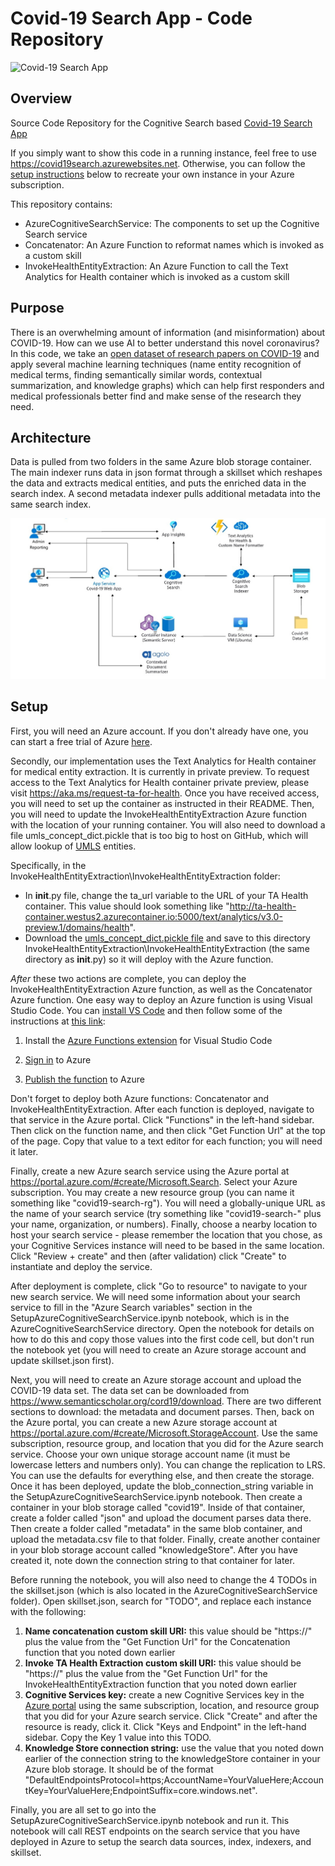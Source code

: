 # Covid-19 Search App - Code Repository

![Covid-19 Search App](https://github.com/liamca/covid19search/raw/master/web-app/covid-search-app.png)

## Overview

Source Code Repository for the Cognitive Search based [Covid-19 Search App](https://covid19search.azurewebsites.net/)

If you simply want to show this code in a running instance, feel free to use <https://covid19search.azurewebsites.net>.  Otherwise, you can follow the [setup instructions](#setup) below to recreate your own instance in your Azure subscription.  

This repository contains:

* AzureCognitiveSearchService: The components to set up the Cognitive Search service
* Concatenator: An Azure Function to reformat names which is invoked as a custom skill
* InvokeHealthEntityExtraction: An Azure Function to call the Text Analytics for Health container which is invoked as a custom skill

## Purpose

There is an overwhelming amount of information (and misinformation) about COVID-19.  How can we use AI to better understand this novel coronavirus?  In this code, we take an [open dataset of research papers on COVID-19](https://www.semanticscholar.org/cord19/download) and apply several machine learning techniques (name entity recognition of medical terms, finding semantically similar words, contextual summarization, and knowledge graphs) which can help first responders and medical professionals better find and make sense of the research they need.  

## Architecture

Data is pulled from two folders in the same Azure blob storage container. The main indexer runs data in json format through a skillset which reshapes the data and extracts medical entities, and puts the enriched data in the search index. A second metadata indexer pulls additional metadata into the same search index.

![Covid19 Search Architecture](images/Covid19SearchArchitecture.jpg)

## Setup

First, you will need an Azure account.  If you don't already have one, you can start a free trial of Azure [here](https://azure.microsoft.com/free/).  

Secondly, our implementation uses the Text Analytics for Health container for medical entity extraction.  It is currently in private preview.  To request access to the Text Analytics for Health container private preview, please visit <https://aka.ms/request-ta-for-health>.  Once you have received access, you will need to set up the container as instructed in their README.  Then, you will need to update the InvokeHealthEntityExtraction Azure function with the location of your running container.  You will also need to download a file umls_concept_dict.pickle that is too big to host on GitHub, which will allow lookup of [UMLS](https://www.nlm.nih.gov/research/umls/index.html) entities.  

Specifically, in the InvokeHealthEntityExtraction\InvokeHealthEntityExtraction folder:

* In  __init__.py file, change the ta_url variable to the URL of your TA Health container.  This value should look something like "http://ta-health-container.westus2.azurecontainer.io:5000/text/analytics/v3.0-preview.1/domains/health".  
* Download the [umls_concept_dict.pickle file](https://covid19storagejen.blob.core.windows.net/public/umls_concept_dict.pickle) and save to this directory InvokeHealthEntityExtraction\InvokeHealthEntityExtraction (the same directory as __init__.py) so it will deploy with the Azure function.  

*After* these two actions are complete, you can deploy the InvokeHealthEntityExtraction Azure function, as well as the Concatenator Azure function.  One easy way to deploy an Azure function is using Visual Studio Code.  You can [install VS Code](https://code.visualstudio.com/Download) and then follow some of the instructions at [this link](https://docs.microsoft.com/azure/azure-functions/functions-develop-vs-code?tabs=csharp):

1. Install the [Azure Functions extension](https://docs.microsoft.com/azure/azure-functions/functions-develop-vs-code?tabs=csharp#install-the-azure-functions-extension) for Visual Studio Code

2. [Sign in](https://docs.microsoft.com/azure/azure-functions/functions-develop-vs-code?tabs=csharp#sign-in-to-azure) to Azure

3. [Publish the function](https://docs.microsoft.com/azure/azure-functions/functions-develop-vs-code?tabs=csharp#publish-to-azure) to Azure

Don't forget to deploy both Azure functions: Concatenator and InvokeHealthEntityExtraction.  After each function is deployed, navigate to that service in the Azure portal.  Click "Functions" in the left-hand sidebar.  Then click on the function name, and then click "Get Function Url" at the top of the page.  Copy that value to a text editor for each function; you will need it later.  

Finally, create a new Azure search service using the Azure portal at <https://portal.azure.com/#create/Microsoft.Search>.  Select your Azure subscription.  You may create a new resource group (you can name it something like "covid19-search-rg").  You will need a globally-unique URL as the name of your search service (try something like "covid19-search-" plus your name, organization, or numbers).  Finally, choose a nearby location to host your search service - please remember the location that you chose, as your Cognitive Services instance will need to be based in the same location.  Click "Review + create" and then (after validation) click "Create" to instantiate and deploy the service.  

After deployment is complete, click "Go to resource" to navigate to your new search service. We will need some information about your search service to fill in the "Azure Search variables" section in the SetupAzureCognitiveSearchService.ipynb notebook, which is in the AzureCognitiveSearchService directory.  Open the notebook for details on how to do this and copy those values into the first code cell, but don't run the notebook yet (you will need to create an Azure storage account and update skillset.json first).  

Next, you will need to create an Azure storage account and upload the COVID-19 data set. The data set can be downloaded from <https://www.semanticscholar.org/cord19/download>. There are two different sections to download: the metadata and document parses. Then, back on the Azure portal, you can create a new Azure storage account at <https://portal.azure.com/#create/Microsoft.StorageAccount>. Use the same subscription, resource group, and location that you did for the Azure search service. Choose your own unique storage account name (it must be lowercase letters and numbers only). You can change the replication to LRS. You can use the defaults for everything else, and then create the storage. Once it has been deployed, update the blob_connection_string variable in the SetupAzureCognitiveSearchService.ipynb notebook. Then create a container in your blob storage called "covid19". Inside of that container, create a folder called "json" and upload the document parses data there. Then create a folder called "metadata" in the same blob container, and upload the metadata.csv file to that folder.  Finally, create another container in your blob storage account called "knowledgeStore".  After you have created it, note down the connection string to that container for later.  

Before running the notebook, you will also need to change the 4 TODOs in the skillset.json (which is also located in the AzureCognitiveSearchService folder).  Open skillset.json, search for "TODO", and replace each instance with the following:

1. **Name concatenation custom skill URI:** this value should be "https://" plus the value from the "Get Function Url" for the Concatenation function that you noted down earlier
2. **Invoke TA Health Extraction custom skill URI:** this value should be "https://" plus the value from the "Get Function Url" for the InvokeHealthEntityExtraction function that you noted down earlier
3. **Cognitive Services key:** create a new Cognitive Services key in the [Azure portal](https://portal.azure.com/#create/Microsoft.CognitiveServicesAllInOne) using the same subscription, location, and resource group that you did for your Azure search service.  Click "Create" and after the resource is ready, click it.  Click "Keys and Endpoint" in the left-hand sidebar.  Copy the Key 1 value into this TODO.  
4. **Knowledge Store connection string:** use the value that you noted down earlier of the connection string to the knowledgeStore container in your Azure blob storage.  It should be of the format "DefaultEndpointsProtocol=https;AccountName=YourValueHere;AccountKey=YourValueHere;EndpointSuffix=core.windows.net".  

Finally, you are all set to go into the SetupAzureCognitiveSearchService.ipynb notebook and run it.  This notebook will call REST endpoints on the search service that you have deployed in Azure to setup the search data sources, index, indexers, and skillset.  
